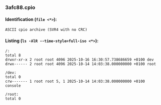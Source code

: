 ### 3afc88.cpio
#### Identification (`file <*>`):
```
ASCII cpio archive (SVR4 with no CRC)
```
#### Listing (`ls -AlR --time-style=full-iso <*>`):
```
/:
total 8
drwxr-xr-x 2 root root 4096 2025-10-16 16:30:57.738686659 +0100 dev
drwx------ 2 root root 4096 2025-10-14 14:03:38.000000000 +0100 root

/dev:
total 0
crw------- 1 root root 5, 1 2025-10-14 14:03:38.000000000 +0100 console

/root:
total 0
```

